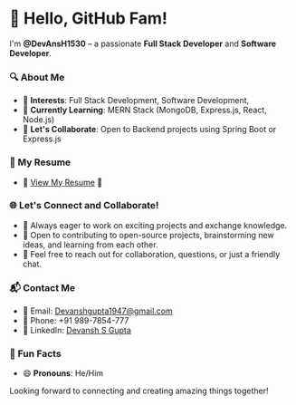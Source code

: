 # 👋 Hello, GitHub Fam!

I'm **@DevAnsH1530** – a passionate **Full Stack Developer** and **Software Developer**.

### 🔍 About Me
- 👀 **Interests**: Full Stack Development, Software Development, 
- 🌱 **Currently Learning**: MERN Stack (MongoDB, Express.js, React, Node.js)
- 💬 **Let's Collaborate**: Open to Backend projects using Spring Boot or Express.js

### 📄 My Resume
- 📝 [View My Resume](https://github.com/DevAnsH1530/DevAnsH1530/blob/main/DevanshGupta_Fresher_24.pdf) 📄

### 🌐 Let's Connect and Collaborate!
- 🚀 Always eager to work on exciting projects and exchange knowledge.
- 🤝 Open to contributing to open-source projects, brainstorming new ideas, and learning from each other.
- 💬 Feel free to reach out for collaboration, questions, or just a friendly chat.

### 📬 Contact Me
- 📧 Email: Devanshgupta1947@gmail.com
- 📱 Phone: +91 989-7854-777
- 💼 LinkedIn: [Devansh S Gupta](https://www.linkedin.com/in/devansh-s-gupta/)

### 🌟 Fun Facts
- 😄 **Pronouns**: He/Him

Looking forward to connecting and creating amazing things together!
